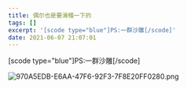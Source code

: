 ```yaml
---
title: 偶尔也是要滑稽一下的
tags: []
excerpt: '[scode type="blue"]PS:一群沙雕[/scode]'
date: 2021-06-07 21:07:01
---
```


\[scode type="blue"\]PS:一群沙雕\[/scode\]
<!-- more -->
  
![970A5EDB-E6AA-47F6-92F3-7F8E20FF0280.png](https://blog.xlrt.ml/usr/uploads/2021/06/4157085529.png "970A5EDB-E6AA-47F6-92F3-7F8E20FF0280.png")